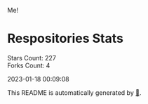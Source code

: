 Me!

# Respositories Stats
Stars Count: 227  
Forks Count: 4

2023-01-18 00:09:08  

This README is automatically generated by [🐰](https://github.com/rnitta/rnitta).
